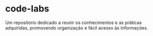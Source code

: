 # code-labs

Um repositório dedicado a reunir os conhecimentos e as práticas adquiridas, promovendo organização e fácil acesso às informações.
